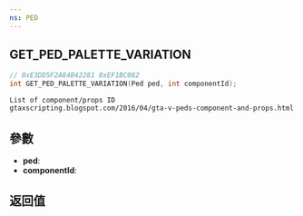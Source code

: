 ```yaml
---
ns: PED
---
```

## GET_PED_PALETTE_VARIATION

```c
// 0xE3DD5F2A84B42281 0xEF1BC082
int GET_PED_PALETTE_VARIATION(Ped ped, int componentId);
```

```
List of component/props ID  
gtaxscripting.blogspot.com/2016/04/gta-v-peds-component-and-props.html  
```

## 參數
* **ped**: 
* **componentId**: 

## 返回值
